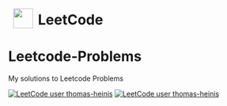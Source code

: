 <h1><sub><img src="https://w.wiki/4YnF" height="40" hspace="10"></sub>LeetCode</h1>

# Leetcode-Problems

My solutions to Leetcode Problems

[![LeetCode user thomas-heinis](https://img.shields.io/badge/dynamic/json?style=for-the-badge&labelColor=black&color=%23ffa116&label=Solved&query=solvedOverTotal&url=https%3A%2F%2Fleetcode-badge.vercel.app%2Fapi%2Fusers%2Fthomas-heinis&logo=leetcode&logoColor=yellow)](https://leetcode.com/thomas-heinis/)
[![LeetCode user thomas-heinis](https://img.shields.io/badge/dynamic/json?style=for-the-badge&labelColor=black&color=%23ffa116&label=Ranking&query=ranking&url=https%3A%2F%2Fleetcode-badge.vercel.app%2Fapi%2Fusers%2Fthomas-heinis&logo=leetcode&logoColor=yellow)](https://leetcode.com/thomas-heinis/)
